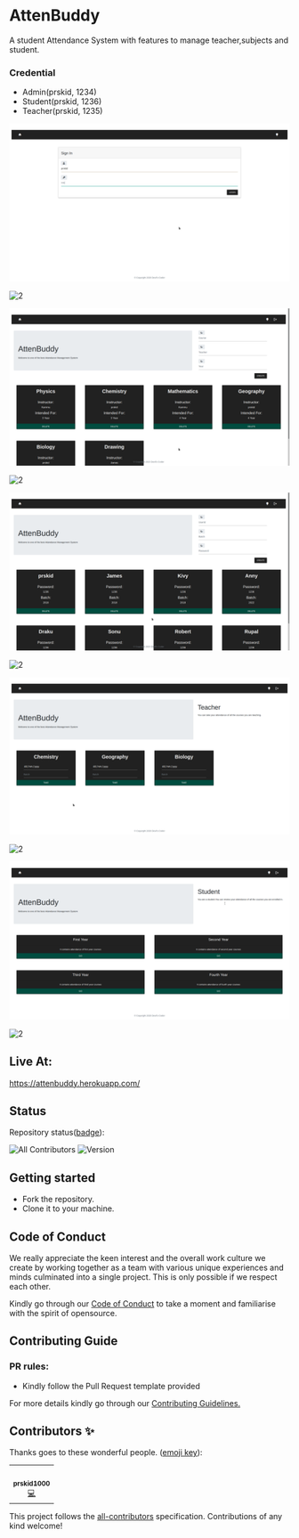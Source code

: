 # AttenBuddy
A student Attendance System with features to manage teacher,subjects and student.

### Credential
- Admin(prskid, 1234)
- Student(prskid, 1236)
- Teacher(prskid, 1235)

![1](https://github.com/prskid1000/AttenBuddy/blob/master/Preview/1.png?raw=true)

![2](https://github.com/prskid1000AttenBuddy/blob/master/Preview/2.png?raw=true)

![1](https://github.com/prskid1000/AttenBuddy/blob/master/Preview/3.png?raw=true)

![2](https://github.com/prskid1000AttenBuddy/blob/master/Preview/4.png?raw=true)

![1](https://github.com/prskid1000/AttenBuddy/blob/master/Preview/5.png?raw=true)

![2](https://github.com/prskid1000AttenBuddy/blob/master/Preview/6.png?raw=true)

![1](https://github.com/prskid1000/AttenBuddy/blob/master/Preview/7.png?raw=true)

![2](https://github.com/prskid1000AttenBuddy/blob/master/Preview/8.png?raw=true)

![1](https://github.com/prskid1000/AttenBuddy/blob/master/Preview/9.png?raw=true)

![2](https://github.com/prskid1000AttenBuddy/blob/master/Preview/10.png?raw=true)

## Live At:
https://attenbuddy.herokuapp.com/

## Status
Repository status([badge](https://img.shields.io/badge/)):
<!-- ALL-CONTRIBUTORS-BADGE:START - Do not remove or modify this section -->
![All Contributors](https://img.shields.io/badge/all_contributors-1-orange.svg?style=flat-square)
![Version](https://img.shields.io/badge/version-1.0.0-green)
<!-- ALL-CONTRIBUTORS-BADGE:END -->

## Getting started

- Fork the repository.
- Clone it to your machine.

## Code of Conduct

We really appreciate the keen interest and the overall work culture we create by
working together as a team with various unique experiences and minds culminated
into a single project. This is only possible if we respect each other.

Kindly go through our
[Code of Conduct](https://github.com/prskid1000/Template/blob/main/.github/CODE_OF_CONDUCT_TEMPLATE/CODE_OF_CONDUCT.md)
to take a moment and familiarise with the spirit of opensource.

## Contributing Guide

### PR rules:
- Kindly follow the Pull Request template provided

For more details kindly go through our
[Contributing Guidelines.](https://github.com/prskid1000/Template/blob/main/.github/CONTRIBUTING_TEMPLATE/CONTRIBUTING.md)

## Contributors ✨

Thanks goes to these wonderful people. ([emoji key](https://allcontributors.org/docs/en/emoji-key)):

<!-- ALL-CONTRIBUTORS-LIST:START - Do not remove or modify this section -->
<!-- prettier-ignore-start -->
<!-- markdownlint-disable -->
<table>
  <tr>
    <td align="center"><a href="http://biograph.dx.am/"><img src="https://avatars0.githubusercontent.com/prskid1000" width="100px;" alt=""/><br /><sub><b>prskid1000</b></sub></a><br /><a href="https://github.com/prskid1000/Template/commits?author=prskid1000" title="Code">💻</a></td>
  </tr>
</table>

<!-- markdownlint-enable -->
<!-- prettier-ignore-end -->
<!-- ALL-CONTRIBUTORS-LIST:END -->

This project follows the [all-contributors](https://github.com/all-contributors/all-contributors) specification. Contributions of any kind welcome!


